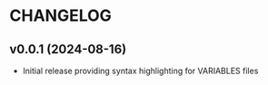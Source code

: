 # CHANGELOG

## v0.0.1 (2024-08-16)

- Initial release providing syntax highlighting for VARIABLES files
